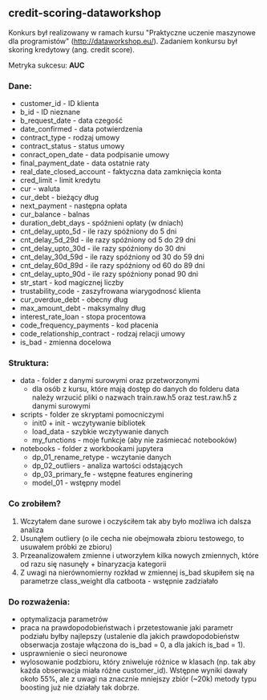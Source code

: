 ## credit-scoring-dataworkshop

Konkurs był realizowany w ramach kursu "Praktyczne uczenie maszynowe dla programistów" (http://dataworkshop.eu/). Zadaniem konkursu był skoring kredytowy (ang. credit score). 

Metryka sukcesu: **AUC**

### Dane:

* customer_id - ID klienta
* b_id - ID nieznane
* b_request_date - data czegość
* date_confirmed - data potwierdzenia
* contract_type - rodzaj umowy
* contract_status - status umowy
* conract_open_date - data podpisanie umowy
* final_payment_date - data ostatnie raty
* real_date_closed_account - faktyczna data zamknięcia konta
* cred_limit - limit kredytu
* cur - waluta
* cur_debt - bieżący dług
* next_payment - następna opłata
* cur_balance - balnas
* duration_debt_days - spóźnieni opłaty (w dniach)
* cnt_delay_upto_5d - ile razy spóźniony do 5 dni
* cnt_delay_5d_29d - ile razy spóźniony od 5 do 29 dni
* cnt_delay_upto_30d - ile razy spóźniony do 30 dni
* cnt_delay_30d_59d - ile razy spóźniony od 30 do 59 dni
* cnt_delay_60d_89d - ile razy spóźniony od 60 do 89 dni
* cnt_delay_upto_90d - ile razy spóźniony ponad 90 dni
* str_start - kod magicznej liczby
* trustability_code - zaszyfrowana wiarygodnosć klienta
* cur_overdue_debt - obecny dług
* max_amount_debt - maksymalny dług
* interest_rate_loan - stopa procentowa
* code_frequency_payments - kod płacenia
* code_relationship_contract - rodzaj relacji umowy
* is_bad - zmienna docelowa

### Struktura:

* data - folder z danymi surowymi oraz przetworzonymi
	* dla osób z kursu, które mają dostęp do danych do folderu data należy wrzucić pliki o nazwach train.raw.h5 oraz test.raw.h5 z danymi surowymi
* scripts - folder ze skryptami pomocniczymi
	* init0 + init - wczytywanie bibliotek
	* load_data - szybkie wczytywanie danych
	* my_functions - moje funkcje (aby nie zaśmiecać notebooków)
* notebooks - folder z workbookami jupytera
	* dp_01_rename_retype - wczytanie danych
	* dp_02_outliers - analiza wartości odstających
	* dp_03_primary_fe - wstępne features enginering
	* model_01 - wstępny model
	
### Co zrobiłem?

1. Wczytałem dane surowe i oczyściłem tak aby było możliwa ich dalsza analiza
2. Usunąłem outliery (o ile cecha nie obejmowała zbioru testowego, to usuwałem próbki ze zbioru)
3. Przeanalizowałem zmienne i utworzyłem kilka nowych zmiennych, które od razu się nasunęły + binaryzacja kategorii
4. Z uwagi na nierównomierny rozkład w zmiennej is_bad skupiłem się na parametrze class_weight dla catboota - wstępnie zadziałało

### Do rozważenia:

* optymalizacja parametrów
* praca na prawdopodobieństwach i przetestowanie jaki parametr podziału byłby najlepszy (ustalenie dla jakich prawdopodobieństw obserwacja zostaje włączona do is_bad = 0, a dla jakich is_bad = 1).
* usprawnienie o sieci neuronowe
* wylosowanie podzbioru, który zniweluje różnice w klasach (np. tak aby każda obserwacja miała różne customer_id). Wstępne wyniki dawały około 55%, ale z uwagi na znacznie mniejszy zbiór (~20k) metody typu boosting już nie działały tak dobrze.
